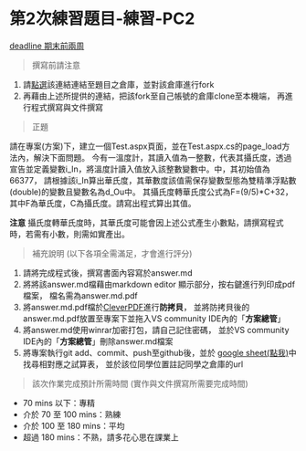 ﻿# 第2次練習題目-練習-PC2
[deadline 期末前兩周](#)
>撰寫前請注意

1. 請[點選](https://github.com/altoliaw3/111-1PC2.git)該連結連結至題目之倉庫，並對該倉庫進行fork
2. 再藉由上述所提供的連結，把該fork至自己帳號的倉庫clone至本機端，
再進行程式撰寫與文件撰寫

> 正題

請在專案(方案)下，建立一個Test.aspx頁面，並在Test.aspx.cs的page_load方法內，解決下面問題。
今有一溫度計，其讀入值為一整數，代表其攝氏度，透過宣告並定義變數i_In，將溫度計讀入值放入該整數變數中。中，其初始值為66377，
請根據該i_In算出華氏度，其華數度該值需保存變數型態為雙精準浮點數(double)的變數且變數名為d_Ou中。
其攝氏度轉華氏度公式為F=(9/5)*C+32，其中F為華氏度，C為攝氏度。請寫出程式算出其值。

**注意** 攝氏度轉華氏度時，其華氏度可能會因上述公式產生小數點，請撰寫程式時，若需有小數，則需如實產出。



> 補充說明 (以下各項全需滿足，才會進行評分)

1. 請將完成程式後，撰寫書面內容寫於answer.md
2. 將將該answer.md檔藉由markdown editor 顯示部分，按右鍵進行列印成pdf檔案，
檔名需為answer.md.pdf
3. 將answer.md.pdf檔於[CleverPDF](https://www.cleverpdf.com/zh-tw/encrypt-pdf)進行**防拷貝**，
並將防拷貝後的answer.md.pdf放置至專案下並拖入VS community IDE內的「**方案總管**」
4. 將answer.md使用winrar加密打包，請自己記住密碼，
並於VS community IDE內的「**方案總管**」刪除answer.md檔案
5. 將專案執行git add、commit、push至github後，並於
[google sheet(點我)](https://docs.google.com/spreadsheets/d/1x_GfVISrublmnrn1S43wtEt_XPEKV2AqirTlMZPLCK4/edit#gid=345458270)中找尋相對應之試算表，
並於該位同學位置註記同學之倉庫的url

>該次作業完成預計所需時間 (實作與文件撰寫所需要完成時間) 

* 70 mins 以下：專精
* 介於 70 至 100 mins：熟練
* 介於 100 至 180 mins：平均
* 超過 180 mins：不熟，請多花心思在課業上

